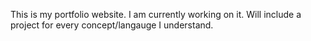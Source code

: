 This is my portfolio website. I am currently working on it. Will include a project for every concept/langauge I understand.
